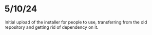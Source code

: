 # 5/10/24

Initial upload of the installer for people to use, transferring from the old repository and getting rid of dependency on it.

